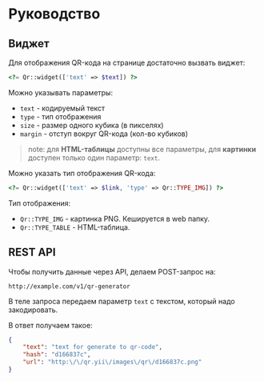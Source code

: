 Руководство
===

## Виджет

Для отображения QR-кода  на странице достаточно вызвать виджет:

```php
<?= Qr::widget(['text' => $text]) ?>
```

Можно указывать параметры:

* `text` - кодируемый текст
* `type` - тип отображения
* `size` - размер одного кубика (в пикселях)
* `margin` - отступ вокруг QR-кода (кол-во кубиков)

> note: для **HTML-таблицы** доступны все параметры, для **картинки** доступен только один параметр: `text`.

Можно указать тип отображения QR-кода:

```php
<?= Qr::widget(['text' => $link, 'type' => Qr::TYPE_IMG]) ?>
```

Тип отображения:

* `Qr::TYPE_IMG` - картинка PNG. Кешируется в web папку.
* `Qr::TYPE_TABLE` - HTML-таблица.

## REST API

Чтобы получить данные через API, делаем POST-запрос на:

```
http://example.com/v1/qr-generator
```

В теле запроса передаем параметр `text` с текстом, который надо закодировать.

В ответ получаем такое:

```json
{
    "text": "text for generate to qr-code",
    "hash": "d166837c",
    "url": "http:\/\/qr.yii\/images\/qr\/d166837c.png"
}
```
